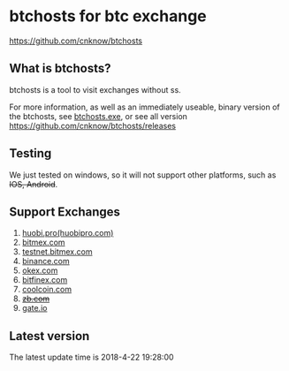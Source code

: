 btchosts for btc exchange
=====================================

https://github.com/cnknow/btchosts

What is btchosts?
----------------

btchosts is a tool to visit exchanges without ss.

For more information, as well as an immediately useable, binary version of
the btchosts, see <a href="https://github.com/cnknow/btchosts/releases/download/v0.4/btchosts.exe">btchosts.exe</a>, or see all version
https://github.com/cnknow/btchosts/releases

Testing
-------

We just tested on windows, so it will not support other platforms, such as <s>IOS, Android</s>.

Support Exchanges
-------

1. <a href="https://www.huobipro.com/zh-cn/topic/invited/?invite_code=is733" target="_blank" >huobi.pro(huobipro.com)</a>
2. <a href="https://www.bitmex.com/register/K3HFQz" target="_blank" >bitmex.com</a>
3. <a href="https://testnet.bitmex.com" target="_blank" >testnet.bitmex.com</a>
4. <a href="https://www.binance.com/?ref=28702951" target="_blank" >binance.com</a>
5. <a href="https://okex.com" target="_blank" >okex.com</a>
6. <a href="https://bitfinex.com" target="_blank" >bitfinex.com</a>
7. <a href="https://www.coolcoin.com/user/register?invite_code=bgghff" target="_blank" >coolcoin.com</a>
8. <a href="https://vip.zb.com/activity/joinbtc?tuijianid=84db7b27f208e02b7fa6f981f89feced" target="_blank" ><s>zb.com</s></a>
9. <a href="https://gate.io" target="_blank" >gate.io</a>


Latest version
-------
The latest update time is 2018-4-22 19:28:00